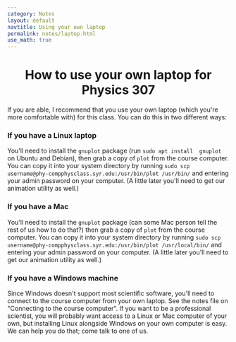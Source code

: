 ```yaml
---
category: Notes
layout: default
navtitle: Using your own laptop
permalink: notes/laptop.html
use_math: true
---
```


<center><h1>How to use your own laptop for Physics 307</h1></center>

If you are able, I recommend that you use your own laptop (which you're more 
comfortable with) for this class. You can do this in two different ways:

### If you have a Linux laptop

You'll need to install the ```gnuplot``` package (run ```sudo apt install 
gnuplot``` on Ubuntu and Debian), then grab a copy of ```plot``` from the 
course computer. You can copy it into your system directory
by running ```sudo scp username@phy-compphysclass.syr.edu:/usr/bin/plot /usr/bin/``` and entering your admin password on your computer. (A little later
you'll need to get our animation utility as well.)

### If you have a Mac

You'll need to install the ```gnuplot``` package (can some Mac person 
tell the rest of us how to do that?) then grab a copy of ```plot``` from the 
course computer. You can copy it into your system directory
by running ```sudo scp username@phy-compphysclass.syr.edu:/usr/bin/plot /usr/local/bin/``` and entering your admin password on your computer. (A little later
you'll need to get our animation utility as well.)

### If you have a Windows machine

Since Windows doesn't support most scientific 
software, you'll need to connect to the
course computer from your own laptop. See the notes file on "Connecting to
the course computer". If you want to be a professional scientist, you will
probably want access to a Linux or Mac computer of your own, but installing
Linux alongside Windows on your own computer is easy. We can help you do that;
come talk to one of us.
